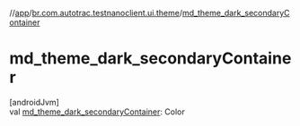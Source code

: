 //[app](../../index.md)/[br.com.autotrac.testnanoclient.ui.theme](index.md)/[md_theme_dark_secondaryContainer](md_theme_dark_secondary-container.md)

# md_theme_dark_secondaryContainer

[androidJvm]\
val [md_theme_dark_secondaryContainer](md_theme_dark_secondary-container.md): Color
